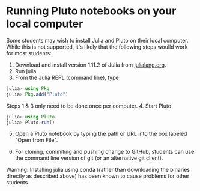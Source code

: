 # Running Pluto notebooks on your local computer

Some students may wish to install Julia and Pluto on their local computer.
While this is not supported, it's likely that the following steps woulld work for most students: 
1.  Download and install version 1.11.2 of Julia from [julialang.org](https://julialang.org/downloads/).
2.  Run julia
3.  From the Julia REPL (command line), type
```julia
julia> using Pkg
julia> Pkg.add("Pluto")
```
Steps 1 & 3 only need to be done once per computer.
4.  Start Pluto
```julia
julia> using Pluto
julia> Pluto.run()
```
5.  Open a Pluto notebook by typing the path or URL into the box labeled "Open from File".

6.  For cloning, commiting and pushing change to GitHub, students can use the command line version of git (or an alternative git client).  

Warning:  Installing julia using conda (rather than downloading the binaries directly as described above) has been known to cause problems for other students.

